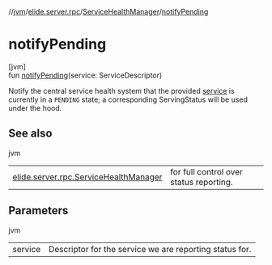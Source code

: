 //[jvm](../../../index.md)/[elide.server.rpc](../index.md)/[ServiceHealthManager](index.md)/[notifyPending](notify-pending.md)

# notifyPending

[jvm]\
fun [notifyPending](notify-pending.md)(service: ServiceDescriptor)

Notify the central service health system that the provided [service](notify-pending.md) is currently in a `PENDING` state; a corresponding ServingStatus will be used under the hood.

## See also

jvm

| | |
|---|---|
| [elide.server.rpc.ServiceHealthManager](notify.md) | for full control over status reporting. |

## Parameters

jvm

| | |
|---|---|
| service | Descriptor for the service we are reporting status for. |
